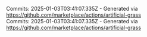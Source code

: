 Commits: 2025-01-03T03:41:07.335Z - Generated via https://github.com/marketplace/actions/artificial-grass
<br>
Commits: 2025-01-03T03:41:07.335Z - Generated via https://github.com/marketplace/actions/artificial-grass
<br>
